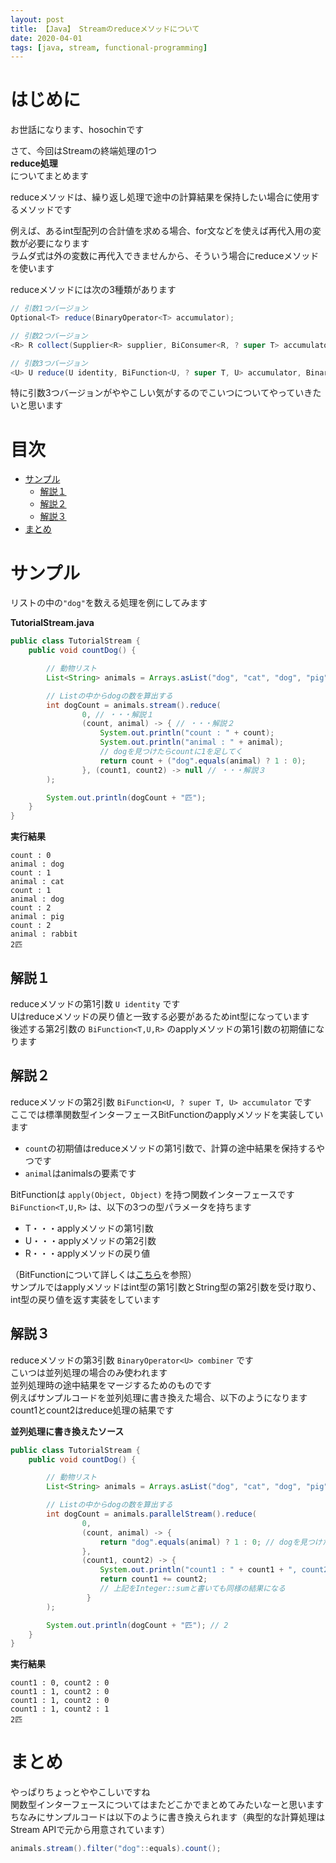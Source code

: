 ```yaml
---
layout: post
title: 【Java】 Streamのreduceメソッドについて
date: 2020-04-01
tags: [java, stream, functional-programming]
---
```


# はじめに

お世話になります、hosochinです  

さて、今回はStreamの終端処理の1つ  
**reduce処理**  
についてまとめます

reduceメソッドは、繰り返し処理で途中の計算結果を保持したい場合に使用するメソッドです  

例えば、あるint型配列の合計値を求める場合、for文などを使えば再代入用の変数が必要になります  
ラムダ式は外の変数に再代入できませんから、そういう場合にreduceメソッドを使います  

reduceメソッドには次の3種類があります 

```java
// 引数1つバージョン
Optional<T> reduce(BinaryOperator<T> accumulator);

// 引数2つバージョン
<R> R collect(Supplier<R> supplier, BiConsumer<R, ? super T> accumulator, BiConsumer<R, R> combiner);

// 引数3つバージョン
<U> U reduce(U identity, BiFunction<U, ? super T, U> accumulator, BinaryOperator<U> combiner);
```

特に引数3つバージョンがややこしい気がするのでこいつについてやっていきたいと思います

# 目次

- [サンプル](#サンプル)
  - [解説１](#解説１)
  - [解説２](#解説２)
  - [解説３](#解説３)
- [まとめ](#まとめ)

# サンプル

リストの中の`"dog"`を数える処理を例にしてみます

**TutorialStream.java**

```java
public class TutorialStream {
    public void countDog() {

        // 動物リスト
        List<String> animals = Arrays.asList("dog", "cat", "dog", "pig", "rabbit");

        // Listの中からdogの数を算出する
        int dogCount = animals.stream().reduce(
                0, // ・・・解説１
                (count, animal) -> { // ・・・解説２
                    System.out.println("count : " + count);
                    System.out.println("animal : " + animal);
                    // dogを見つけたらcountに1を足してく
                    return count + ("dog".equals(animal) ? 1 : 0);
                }, (count1, count2) -> null // ・・・解説３
        );

        System.out.println(dogCount + "匹");
    }
}
```

**実行結果**

```
count : 0
animal : dog
count : 1
animal : cat
count : 1
animal : dog
count : 2
animal : pig
count : 2
animal : rabbit
2匹
```

## 解説１

reduceメソッドの第1引数 `U identity` です  
Uはreduceメソッドの戻り値と一致する必要があるためint型になっています  
後述する第2引数の `BiFunction<T,U,R>` のapplyメソッドの第1引数の初期値になります

## 解説２

reduceメソッドの第2引数 `BiFunction<U, ? super T, U> accumulator` です  
ここでは標準関数型インターフェースBitFunctionのapplyメソッドを実装しています  
- `count`の初期値はreduceメソッドの第1引数で、計算の途中結果を保持するやつです  
- `animal`はanimalsの要素です  

BitFunctionは `apply(Object, Object)` を持つ関数インターフェースです  
`BiFunction<T,U,R>` は、以下の3つの型パラメータを持ちます  
- T・・・applyメソッドの第1引数  
- U・・・applyメソッドの第2引数  
- R・・・applyメソッドの戻り値  

（BitFunctionについて詳しくは[こちら](https://docs.oracle.com/javase/jp/8/docs/api/java/util/function/BiFunction.html)を参照）  
サンプルではapplyメソッドはint型の第1引数とString型の第2引数を受け取り、int型の戻り値を返す実装をしています

## 解説３

reduceメソッドの第3引数 `BinaryOperator<U> combiner` です  
こいつは並列処理の場合のみ使われます  
並列処理時の途中結果をマージするためのものです  
例えばサンプルコードを並列処理に書き換えた場合、以下のようになります  
count1とcount2はreduce処理の結果です

**並列処理に書き換えたソース**

```java
public class TutorialStream {
    public void countDog() {

        // 動物リスト
        List<String> animals = Arrays.asList("dog", "cat", "dog", "pig", "rabbit");

        // Listの中からdogの数を算出する
        int dogCount = animals.parallelStream().reduce(
                0,
                (count, animal) -> {
                    return "dog".equals(animal) ? 1 : 0; // dogを見つけたら1を返す
                },
                (count1, count2) -> {
                    System.out.println("count1 : " + count1 + ", count2 : " + count2);
                    return count1 += count2;
                    // 上記をInteger::sumと書いても同様の結果になる
                 }
        );

        System.out.println(dogCount + "匹"); // 2
    }
}
```

**実行結果**

```
count1 : 0, count2 : 0
count1 : 1, count2 : 0
count1 : 1, count2 : 0
count1 : 1, count2 : 1
2匹
```

# まとめ

やっぱりちょっとややこしいですね  
関数型インターフェースについてはまたどこかでまとめてみたいなーと思います  
ちなみにサンプルコードは以下のように書き換えられます（典型的な計算処理はStream APIで元から用意されています）

```java
animals.stream().filter("dog"::equals).count();
```
